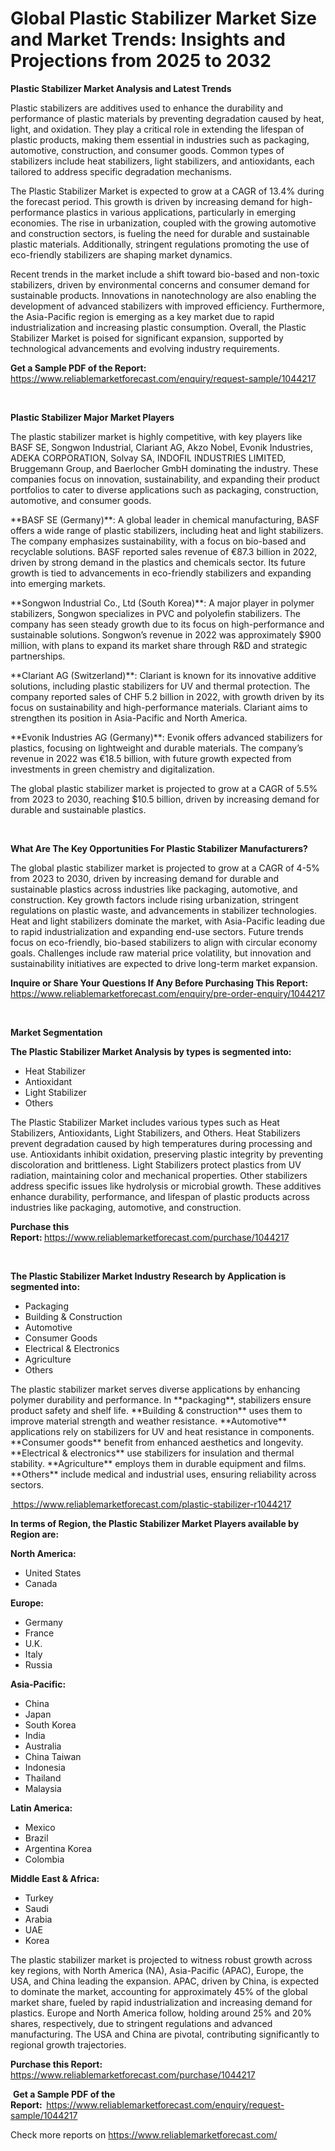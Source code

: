 <p><h1>Global Plastic Stabilizer Market Size and Market Trends: Insights and Projections from 2025 to 2032</h1></p><p><strong>Plastic Stabilizer Market Analysis and Latest Trends</strong></p>
<p><p>Plastic stabilizers are additives used to enhance the durability and performance of plastic materials by preventing degradation caused by heat, light, and oxidation. They play a critical role in extending the lifespan of plastic products, making them essential in industries such as packaging, automotive, construction, and consumer goods. Common types of stabilizers include heat stabilizers, light stabilizers, and antioxidants, each tailored to address specific degradation mechanisms.</p><p>The Plastic Stabilizer Market is expected to grow at a CAGR of 13.4% during the forecast period. This growth is driven by increasing demand for high-performance plastics in various applications, particularly in emerging economies. The rise in urbanization, coupled with the growing automotive and construction sectors, is fueling the need for durable and sustainable plastic materials. Additionally, stringent regulations promoting the use of eco-friendly stabilizers are shaping market dynamics.</p><p>Recent trends in the market include a shift toward bio-based and non-toxic stabilizers, driven by environmental concerns and consumer demand for sustainable products. Innovations in nanotechnology are also enabling the development of advanced stabilizers with improved efficiency. Furthermore, the Asia-Pacific region is emerging as a key market due to rapid industrialization and increasing plastic consumption. Overall, the Plastic Stabilizer Market is poised for significant expansion, supported by technological advancements and evolving industry requirements.</p></p>
<p><strong>Get a Sample PDF of the Report:&nbsp;</strong> <a href="https://www.reliablemarketforecast.com/enquiry/request-sample/1044217?utm_campaign=1950&utm_medium=2&utm_source=Github&utm_content=ia&utm_term=24012025&utm_id=plastic-stabilizer">https://www.reliablemarketforecast.com/enquiry/request-sample/1044217</a></p>
<p>&nbsp;</p>
<p><strong>Plastic Stabilizer Major Market Players</strong></p>
<p><p>The plastic stabilizer market is highly competitive, with key players like BASF SE, Songwon Industrial, Clariant AG, Akzo Nobel, Evonik Industries, ADEKA CORPORATION, Solvay SA, INDOFIL INDUSTRIES LIMITED, Bruggemann Group, and Baerlocher GmbH dominating the industry. These companies focus on innovation, sustainability, and expanding their product portfolios to cater to diverse applications such as packaging, construction, automotive, and consumer goods.</p><p>**BASF SE (Germany)**: A global leader in chemical manufacturing, BASF offers a wide range of plastic stabilizers, including heat and light stabilizers. The company emphasizes sustainability, with a focus on bio-based and recyclable solutions. BASF reported sales revenue of €87.3 billion in 2022, driven by strong demand in the plastics and chemicals sector. Its future growth is tied to advancements in eco-friendly stabilizers and expanding into emerging markets.</p><p>**Songwon Industrial Co., Ltd (South Korea)**: A major player in polymer stabilizers, Songwon specializes in PVC and polyolefin stabilizers. The company has seen steady growth due to its focus on high-performance and sustainable solutions. Songwon’s revenue in 2022 was approximately $900 million, with plans to expand its market share through R&D and strategic partnerships.</p><p>**Clariant AG (Switzerland)**: Clariant is known for its innovative additive solutions, including plastic stabilizers for UV and thermal protection. The company reported sales of CHF 5.2 billion in 2022, with growth driven by its focus on sustainability and high-performance materials. Clariant aims to strengthen its position in Asia-Pacific and North America.</p><p>**Evonik Industries AG (Germany)**: Evonik offers advanced stabilizers for plastics, focusing on lightweight and durable materials. The company’s revenue in 2022 was €18.5 billion, with future growth expected from investments in green chemistry and digitalization.</p><p>The global plastic stabilizer market is projected to grow at a CAGR of 5.5% from 2023 to 2030, reaching $10.5 billion, driven by increasing demand for durable and sustainable plastics.</p></p>
<p>&nbsp;</p>
<p><strong>What Are The Key Opportunities For Plastic Stabilizer Manufacturers?</strong></p>
<p><p>The global plastic stabilizer market is projected to grow at a CAGR of 4-5% from 2023 to 2030, driven by increasing demand for durable and sustainable plastics across industries like packaging, automotive, and construction. Key growth factors include rising urbanization, stringent regulations on plastic waste, and advancements in stabilizer technologies. Heat and light stabilizers dominate the market, with Asia-Pacific leading due to rapid industrialization and expanding end-use sectors. Future trends focus on eco-friendly, bio-based stabilizers to align with circular economy goals. Challenges include raw material price volatility, but innovation and sustainability initiatives are expected to drive long-term market expansion.</p></p>
<p><strong>Inquire or Share Your Questions If Any Before Purchasing This Report:</strong> <a href="https://www.reliablemarketforecast.com/enquiry/pre-order-enquiry/1044217?utm_campaign=1950&utm_medium=2&utm_source=Github&utm_content=ia&utm_term=24012025&utm_id=plastic-stabilizer">https://www.reliablemarketforecast.com/enquiry/pre-order-enquiry/1044217</a></p>
<p>&nbsp;</p>
<p><strong>Market Segmentation</strong></p>
<p><strong>The Plastic Stabilizer Market Analysis by types is segmented into:</strong></p>
<p><ul><li>Heat Stabilizer</li><li>Antioxidant</li><li>Light Stabilizer</li><li>Others</li></ul></p>
<p><p>The Plastic Stabilizer Market includes various types such as Heat Stabilizers, Antioxidants, Light Stabilizers, and Others. Heat Stabilizers prevent degradation caused by high temperatures during processing and use. Antioxidants inhibit oxidation, preserving plastic integrity by preventing discoloration and brittleness. Light Stabilizers protect plastics from UV radiation, maintaining color and mechanical properties. Other stabilizers address specific issues like hydrolysis or microbial growth. These additives enhance durability, performance, and lifespan of plastic products across industries like packaging, automotive, and construction.</p></p>
<p><strong>Purchase this Report:&nbsp;</strong><a href="https://www.reliablemarketforecast.com/purchase/1044217?utm_campaign=1950&utm_medium=2&utm_source=Github&utm_content=ia&utm_term=24012025&utm_id=plastic-stabilizer">https://www.reliablemarketforecast.com/purchase/1044217</a></p>
<p>&nbsp;</p>
<p><strong>The Plastic Stabilizer Market Industry Research by Application is segmented into:</strong></p>
<p><ul><li>Packaging</li><li>Building & Construction</li><li>Automotive</li><li>Consumer Goods</li><li>Electrical & Electronics</li><li>Agriculture</li><li>Others</li></ul></p>
<p><p>The plastic stabilizer market serves diverse applications by enhancing polymer durability and performance. In **packaging**, stabilizers ensure product safety and shelf life. **Building & construction** uses them to improve material strength and weather resistance. **Automotive** applications rely on stabilizers for UV and heat resistance in components. **Consumer goods** benefit from enhanced aesthetics and longevity. **Electrical & electronics** use stabilizers for insulation and thermal stability. **Agriculture** employs them in durable equipment and films. **Others** include medical and industrial uses, ensuring reliability across sectors.</p></p>
<p><a href="https://www.reliablemarketforecast.com/plastic-stabilizer-r1044217?utm_campaign=1950&utm_medium=2&utm_source=Github&utm_content=ia&utm_term=24012025&utm_id=plastic-stabilizer">&nbsp;https://www.reliablemarketforecast.com/plastic-stabilizer-r1044217</a></p>
<p><strong>In terms of Region, the Plastic Stabilizer Market Players available by Region are:</strong></p>
<p>
    <p> <strong> North America: </strong>
        <ul>
            <li>United States</li>
            <li>Canada</li>
        </ul>
        </p> 
    <p> <strong> Europe: </strong>
        <ul>
            <li>Germany</li>
            <li>France</li>
            <li>U.K.</li>
            <li>Italy</li>
            <li>Russia</li>
        </ul>
        </p> 
    <p> <strong> Asia-Pacific: </strong>
        <ul>
            <li>China</li>
            <li>Japan</li>
            <li>South Korea</li>
            <li>India</li>
            <li>Australia</li>
            <li>China Taiwan</li>
            <li>Indonesia</li>
            <li>Thailand</li>
            <li>Malaysia</li>
        </ul>
        </p> 
    <p> <strong> Latin America: </strong>
        <ul>
            <li>Mexico</li>
            <li>Brazil</li>
            <li>Argentina Korea</li>
            <li>Colombia</li>
        </ul>
        </p> 
    <p> <strong> Middle East & Africa: </strong>
        <ul>
            <li>Turkey</li>
            <li>Saudi</li>
            <li>Arabia</li>
            <li>UAE</li>
            <li>Korea</li>
        </ul>
    </p>
    </p>
<p><p>The plastic stabilizer market is projected to witness robust growth across key regions, with North America (NA), Asia-Pacific (APAC), Europe, the USA, and China leading the expansion. APAC, driven by China, is expected to dominate the market, accounting for approximately 45% of the global market share, fueled by rapid industrialization and increasing demand for plastics. Europe and North America follow, holding around 25% and 20% shares, respectively, due to stringent regulations and advanced manufacturing. The USA and China are pivotal, contributing significantly to regional growth trajectories.</p></p>
<p><strong>Purchase this Report: </strong><a href="https://www.reliablemarketforecast.com/purchase/1044217?utm_campaign=1950&utm_medium=2&utm_source=Github&utm_content=ia&utm_term=24012025&utm_id=plastic-stabilizer">https://www.reliablemarketforecast.com/purchase/1044217</a></p>
<p>&nbsp;<strong>Get a Sample PDF of the Report:&nbsp;&nbsp;</strong><a href="https://www.reliablemarketforecast.com/enquiry/request-sample/1044217?utm_campaign=1950&utm_medium=2&utm_source=Github&utm_content=ia&utm_term=24012025&utm_id=plastic-stabilizer">https://www.reliablemarketforecast.com/enquiry/request-sample/1044217</a></p>
<p><strong></strong></p>
<p>Check more reports on <a href="https://www.reliablemarketforecast.com/?utm_campaign=1950&utm_medium=2&utm_source=Github&utm_content=ia&utm_term=24012025&utm_id=plastic-stabilizer">https://www.reliablemarketforecast.com/</a></p>